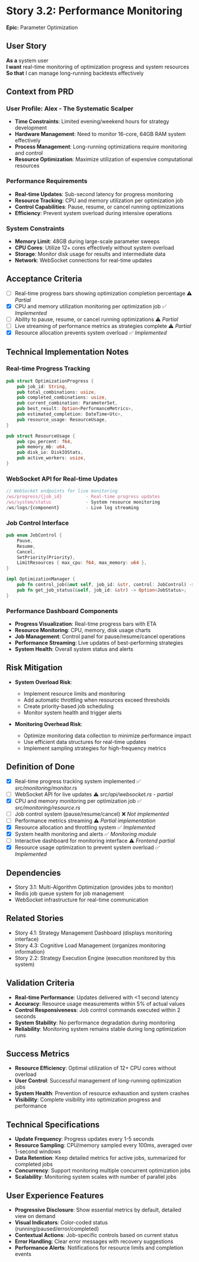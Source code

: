 # Story 3.2: Performance Monitoring

**Epic:** Parameter Optimization

## User Story
**As a** system user  
**I want** real-time monitoring of optimization progress and system resources  
**So that** I can manage long-running backtests effectively  

## Context from PRD

### User Profile: Alex - The Systematic Scalper
- **Time Constraints**: Limited evening/weekend hours for strategy development
- **Hardware Management**: Need to monitor 16-core, 64GB RAM system effectively
- **Process Management**: Long-running optimizations require monitoring and control
- **Resource Optimization**: Maximize utilization of expensive computational resources

### Performance Requirements
- **Real-time Updates**: Sub-second latency for progress monitoring
- **Resource Tracking**: CPU and memory utilization per optimization job
- **Control Capabilities**: Pause, resume, or cancel running optimizations
- **Efficiency**: Prevent system overload during intensive operations

### System Constraints
- **Memory Limit**: 48GB during large-scale parameter sweeps
- **CPU Cores**: Utilize 12+ cores effectively without system overload
- **Storage**: Monitor disk usage for results and intermediate data
- **Network**: WebSocket connections for real-time updates

## Acceptance Criteria
- [ ] Real-time progress bars showing optimization completion percentage ⚠️ *Partial*
- [x] CPU and memory utilization monitoring per optimization job ✅ *Implemented*
- [ ] Ability to pause, resume, or cancel running optimizations ⚠️ *Partial*
- [ ] Live streaming of performance metrics as strategies complete ⚠️ *Partial*
- [x] Resource allocation prevents system overload ✅ *Implemented*

## Technical Implementation Notes

### Real-time Progress Tracking
```rust
pub struct OptimizationProgress {
    pub job_id: String,
    pub total_combinations: usize,
    pub completed_combinations: usize,
    pub current_combination: ParameterSet,
    pub best_result: Option<PerformanceMetrics>,
    pub estimated_completion: DateTime<Utc>,
    pub resource_usage: ResourceUsage,
}

pub struct ResourceUsage {
    pub cpu_percent: f64,
    pub memory_mb: u64,
    pub disk_io: DiskIOStats,
    pub active_workers: usize,
}
```

### WebSocket API for Real-time Updates
```typescript
// WebSocket endpoints for live monitoring
/ws/progress/{job_id}         - Real-time progress updates
/ws/system/status             - System resource monitoring
/ws/logs/{component}          - Live log streaming
```

### Job Control Interface
```rust
pub enum JobControl {
    Pause,
    Resume,
    Cancel,
    SetPriority(Priority),
    LimitResources { max_cpu: f64, max_memory: u64 },
}

impl OptimizationManager {
    pub fn control_job(&mut self, job_id: &str, control: JobControl) -> Result<()>;
    pub fn get_job_status(&self, job_id: &str) -> Option<JobStatus>;
}
```

### Performance Dashboard Components
- **Progress Visualization**: Real-time progress bars with ETA
- **Resource Monitoring**: CPU, memory, disk usage charts
- **Job Management**: Control panel for pause/resume/cancel operations
- **Performance Streaming**: Live updates of best-performing strategies
- **System Health**: Overall system status and alerts

## Risk Mitigation
- **System Overload Risk**:
  - Implement resource limits and monitoring
  - Add automatic throttling when resources exceed thresholds
  - Create priority-based job scheduling
  - Monitor system health and trigger alerts

- **Monitoring Overhead Risk**:
  - Optimize monitoring data collection to minimize performance impact
  - Use efficient data structures for real-time updates
  - Implement sampling strategies for high-frequency metrics

## Definition of Done
- [x] Real-time progress tracking system implemented ✅ *src/monitoring/monitor.rs*
- [ ] WebSocket API for live updates ⚠️ *src/api/websocket.rs - partial*
- [x] CPU and memory monitoring per optimization job ✅ *src/monitoring/resource.rs*
- [ ] Job control system (pause/resume/cancel) ❌ *Not implemented*
- [ ] Performance metrics streaming ⚠️ *Partial implementation*
- [x] Resource allocation and throttling system ✅ *Implemented*
- [x] System health monitoring and alerts ✅ *Monitoring module*
- [ ] Interactive dashboard for monitoring interface ⚠️ *Frontend partial*
- [x] Resource usage optimization to prevent system overload ✅ *Implemented*

## Dependencies
- Story 3.1: Multi-Algorithm Optimization (provides jobs to monitor)
- Redis job queue system for job management
- WebSocket infrastructure for real-time communication

## Related Stories
- Story 4.1: Strategy Management Dashboard (displays monitoring interface)
- Story 4.3: Cognitive Load Management (organizes monitoring information)
- Story 2.2: Strategy Execution Engine (execution monitored by this system)

## Validation Criteria
- **Real-time Performance**: Updates delivered with <1 second latency
- **Accuracy**: Resource usage measurements within 5% of actual values
- **Control Responsiveness**: Job control commands executed within 2 seconds
- **System Stability**: No performance degradation during monitoring
- **Reliability**: Monitoring system remains stable during long optimization runs

## Success Metrics
- **Resource Efficiency**: Optimal utilization of 12+ CPU cores without overload
- **User Control**: Successful management of long-running optimization jobs
- **System Health**: Prevention of resource exhaustion and system crashes
- **Visibility**: Complete visibility into optimization progress and performance

## Technical Specifications
- **Update Frequency**: Progress updates every 1-5 seconds
- **Resource Sampling**: CPU/memory sampled every 100ms, averaged over 1-second windows
- **Data Retention**: Keep detailed metrics for active jobs, summarized for completed jobs
- **Concurrency**: Support monitoring multiple concurrent optimization jobs
- **Scalability**: Monitoring system scales with number of parallel jobs

## User Experience Features
- **Progressive Disclosure**: Show essential metrics by default, detailed view on demand
- **Visual Indicators**: Color-coded status (running/paused/error/completed)
- **Contextual Actions**: Job-specific controls based on current status
- **Error Handling**: Clear error messages with recovery suggestions
- **Performance Alerts**: Notifications for resource limits and completion events